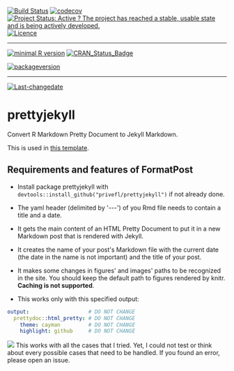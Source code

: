 [![Build Status](https://travis-ci.org/privefl/prettyjekyll.svg?branch=master)](https://travis-ci.org/privefl/prettyjekyll) [![codecov](https://codecov.io/gh/privefl/prettyjekyll/branch/master/graph/badge.svg)](https://codecov.io/gh/privefl/prettyjekyll) [![Project Status: Active ? The project has reached a stable, usable state and is being actively developed.](http://www.repostatus.org/badges/latest/active.svg)](http://www.repostatus.org/#active) [![Licence](https://img.shields.io/badge/licence-GPL--3-blue.svg)](https://www.gnu.org/licenses/gpl-3.0.en.html)

------------------------------------------------------------------------

[![minimal R version](https://img.shields.io/badge/R%3E%3D-3.3.1-6666ff.svg)](https://cran.r-project.org/) [![CRAN\_Status\_Badge](http://www.r-pkg.org/badges/version/prettyjekyll)](https://cran.r-project.org/package=prettyjekyll)

[![packageversion](https://img.shields.io/badge/Package%20version-0.1.0-orange.svg?style=flat-square)](commits/master)

------------------------------------------------------------------------

[![Last-changedate](https://img.shields.io/badge/last%20change-2016--08--18-yellowgreen.svg)](/commits/master)

prettyjekyll
============

Convert R Markdown Pretty Document to Jekyll Markdown.

This is used in [this template](https://github.com/privefl/jekyll-now-r-template).

Requirements and features of FormatPost
---------------------------------------

-   Install package prettyjekyll with `devtools::install_github("privefl/prettyjekyll")` if not already done.
-   The yaml header (delimited by '---') of you Rmd file needs to contain a title and a date.

-   It gets the main content of an HTML Pretty Document to put it in a new Markdown post that is rendered with Jekyll.
-   It creates the name of your post's Markdown file with the current date (the date in the name is not important) and the title of your post.
-   It makes some changes in figures' and images' paths to be recognized in the site. You should keep the default path to figures rendered by knitr. **Caching is not supported**.
-   This works only with this specified output:

``` yml
output:                   # DO NOT CHANGE
  prettydoc::html_pretty: # DO NOT CHANGE
    theme: cayman         # DO NOT CHANGE
    highlight: github     # DO NOT CHANGE
```

![](https://cdn2.iconfinder.com/data/icons/freecns-cumulus/32/519791-101_Warning-128.png) This works with all the cases that I tried. Yet, I could not test or think about every possible cases that need to be handled. If you found an error, please open an issue.

